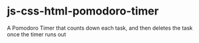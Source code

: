 # js-css-html-pomodoro-timer

A Pomodoro Timer that counts down each task, and then deletes the task once the timer runs out
